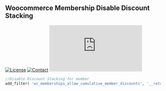 ## Woocommerce Membership Disable Discount Stacking
[![License](https://img.shields.io/github/license/dedewiweka/snippets?color=brightgreen)](https://github.com/dedewiweka/snippets/blob/main/LICENSE) [![Contact](https://img.shields.io/badge/contact-Dede%20Wiweka-orange)](https://dede.wiweka.com/development) ![File size](https://img.shields.io/github/size/dedewiweka/snippets/Woocommerce%20Membership/disable-discount-stacking.md) 
```php
//Disable Discount Stacking for member
add_filter( 'wc_memberships_allow_cumulative_member_discounts', '__return_false' );
```

